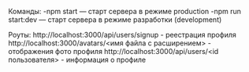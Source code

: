 Команды:
-npm start — старт сервера в режиме production
-npm run start:dev — старт сервера в режиме разработки (development)

Роуты:
http://localhost:3000/api/users/signup - реестрация профиля
http://localhost:3000/avatars/<имя файла с расширением> - отображения фото профиля
http://localhost:3000/api/users/<id пользователя> - информация о профиле
